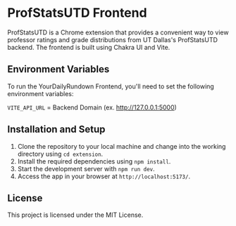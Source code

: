 # ProfStatsUTD Frontend

ProfStatsUTD is a Chrome extension that provides a convenient way to view professor ratings and grade distributions from UT Dallas's ProfStatsUTD backend. The frontend is built using Chakra UI and Vite.

## Environment Variables
To run the YourDailyRundown Frontend, you'll need to set the following environment variables:

`VITE_API_URL` = Backend Domain (ex. http://127.0.0.1:5000) <br/>

## Installation and Setup
1. Clone the repository to your local machine and change into the working directory using `cd extension`.
2. Install the required dependencies using `npm install`.
3. Start the development server with `npm run dev`.
4. Access the app in your browser at `http://localhost:5173/`.

## License
This project is licensed under the MIT License.